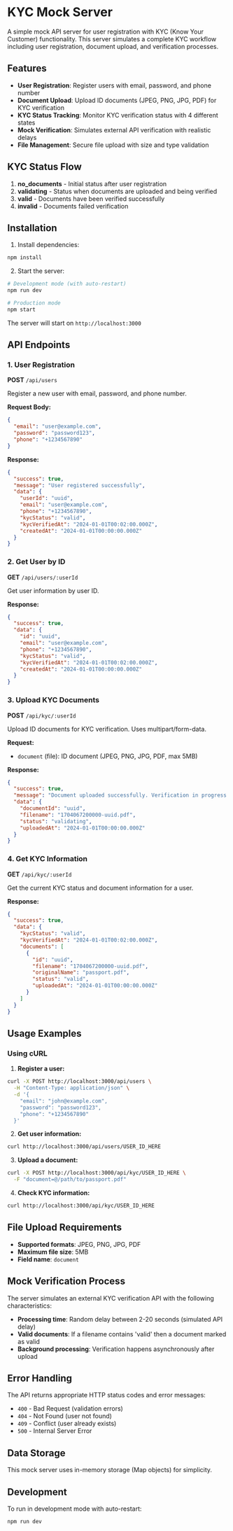 # KYC Mock Server

A simple mock API server for user registration with KYC (Know Your Customer) functionality. This server simulates a complete KYC workflow including user registration, document upload, and verification processes.

## Features

- **User Registration**: Register users with email, password, and phone number
- **Document Upload**: Upload ID documents (JPEG, PNG, JPG, PDF) for KYC verification
- **KYC Status Tracking**: Monitor KYC verification status with 4 different states
- **Mock Verification**: Simulates external API verification with realistic delays
- **File Management**: Secure file upload with size and type validation

## KYC Status Flow

1. **no_documents** - Initial status after user registration
2. **validating** - Status when documents are uploaded and being verified
3. **valid** - Documents have been verified successfully
4. **invalid** - Documents failed verification

## Installation

1. Install dependencies:
```bash
npm install
```

2. Start the server:
```bash
# Development mode (with auto-restart)
npm run dev

# Production mode
npm start
```

The server will start on `http://localhost:3000`

## API Endpoints

### 1. User Registration
**POST** `/api/users`

Register a new user with email, password, and phone number.

**Request Body:**
```json
{
  "email": "user@example.com",
  "password": "password123",
  "phone": "+1234567890"
}
```

**Response:**
```json
{
  "success": true,
  "message": "User registered successfully",
  "data": {
    "userId": "uuid",
    "email": "user@example.com",
    "phone": "+1234567890",
    "kycStatus": "valid",
    "kycVerifiedAt": "2024-01-01T00:02:00.000Z",
    "createdAt": "2024-01-01T00:00:00.000Z"
  }
}
```

### 2. Get User by ID
**GET** `/api/users/:userId`

Get user information by user ID.

**Response:**
```json
{
  "success": true,
  "data": {
    "id": "uuid",
    "email": "user@example.com",
    "phone": "+1234567890",
    "kycStatus": "valid",
    "kycVerifiedAt": "2024-01-01T00:02:00.000Z",
    "createdAt": "2024-01-01T00:00:00.000Z"
  }
}
```

### 3. Upload KYC Documents
**POST** `/api/kyc/:userId`

Upload ID documents for KYC verification. Uses multipart/form-data.

**Request:**
- `document` (file): ID document (JPEG, PNG, JPG, PDF, max 5MB)

**Response:**
```json
{
  "success": true,
  "message": "Document uploaded successfully. Verification in progress.",
  "data": {
    "documentId": "uuid",
    "filename": "1704067200000-uuid.pdf",
    "status": "validating",
    "uploadedAt": "2024-01-01T00:00:00.000Z"
  }
}
```

### 4. Get KYC Information
**GET** `/api/kyc/:userId`

Get the current KYC status and document information for a user.

**Response:**
```json
{
  "success": true,
  "data": {
    "kycStatus": "valid",
    "kycVerifiedAt": "2024-01-01T00:02:00.000Z",
    "documents": [
      {
        "id": "uuid",
        "filename": "1704067200000-uuid.pdf",
        "originalName": "passport.pdf",
        "status": "valid",
        "uploadedAt": "2024-01-01T00:00:00.000Z"
      }
    ]
  }
}
```

## Usage Examples

### Using cURL

1. **Register a user:**
```bash
curl -X POST http://localhost:3000/api/users \
  -H "Content-Type: application/json" \
  -d '{
    "email": "john@example.com",
    "password": "password123",
    "phone": "+1234567890"
  }'
```

2. **Get user information:**
```bash
curl http://localhost:3000/api/users/USER_ID_HERE
```

3. **Upload a document:**
```bash
curl -X POST http://localhost:3000/api/kyc/USER_ID_HERE \
  -F "document=@/path/to/passport.pdf"
```

4. **Check KYC information:**
```bash
curl http://localhost:3000/api/kyc/USER_ID_HERE
```

## File Upload Requirements

- **Supported formats**: JPEG, PNG, JPG, PDF
- **Maximum file size**: 5MB
- **Field name**: `document`

## Mock Verification Process

The server simulates an external KYC verification API with the following characteristics:

- **Processing time**: Random delay between 2-20 seconds (simulated API delay)
- **Valid documents**: If a filename contains 'valid' then a document marked as valid
- **Background processing**: Verification happens asynchronously after upload

## Error Handling

The API returns appropriate HTTP status codes and error messages:

- `400` - Bad Request (validation errors)
- `404` - Not Found (user not found)
- `409` - Conflict (user already exists)
- `500` - Internal Server Error

## Data Storage

This mock server uses in-memory storage (Map objects) for simplicity.

## Development

To run in development mode with auto-restart:
```bash
npm run dev
```
